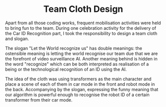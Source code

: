 <h1 align="center">
	Team Cloth Design
</h1>

Apart from all those coding works, frequent mobilisation activities were held to bring fun to the team. During one celebration activity for the delivery of the Car ID Recognition part, I took the responsibility to design a team cloth and slogan. 

The slogan "Let the World recognize us" has double meanings: the ostensible meaning is letting the world recognise our team due that we are the forefront of video surveillance AI. Another meaning behind is hidden in the word "recognize" which can be both interpreted as realisation of a being or the technological recognition of an ID using the AI.

The idea of the cloth was using transformers as the main character and place a scene of each of them in car mode in the front and robot mode in the back. Accompanying by the slogan, expressing the funny meaning that our algorithm is powerful enough to recognise the robot ID of a certain transformer from their car mode.



<img src="">